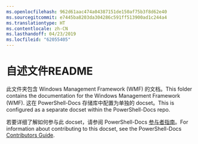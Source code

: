 ```yaml
---
ms.openlocfilehash: 962d61aac474a04387151de150af75b3f8d62e40
ms.sourcegitcommit: e7445ba8203da304286c591ff513900ad1c244a4
ms.translationtype: HT
ms.contentlocale: zh-CN
ms.lasthandoff: 04/23/2019
ms.locfileid: "62055405"
---
```

# <a name="readme"></a><span data-ttu-id="60606-101">自述文件</span><span class="sxs-lookup"><span data-stu-id="60606-101">README</span></span>

<span data-ttu-id="60606-102">此文件夹包含 Windows Management Framework (WMF) 的文档。</span><span class="sxs-lookup"><span data-stu-id="60606-102">This folder contains the documentation for the Windows Management Framework (WMF).</span></span>
<span data-ttu-id="60606-103">这在 PowerShell-Docs 存储库中配置为单独的 docset。</span><span class="sxs-lookup"><span data-stu-id="60606-103">This is configured as a separate docset within the PowerShell-Docs repo.</span></span>

<span data-ttu-id="60606-104">若要详细了解如何参与此 docset，请参阅 PowerShell-Docs [参与者指南](https://github.com/PowerShell/PowerShell-Docs/blob/staging/CONTRIBUTING.md)。</span><span class="sxs-lookup"><span data-stu-id="60606-104">For information about contributing to this docset, see the PowerShell-Docs [Contributors Guide](https://github.com/PowerShell/PowerShell-Docs/blob/staging/CONTRIBUTING.md).</span></span>